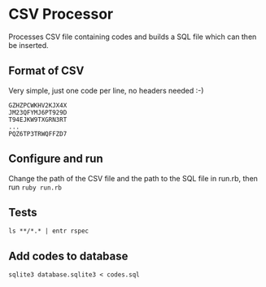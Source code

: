 # CSV Processor
Processes CSV file containing codes and builds a SQL file which can then be inserted.

## Format of CSV
Very simple, just one code per line, no headers needed :-)
```
GZHZPCWKHV2KJX4X
JM23QFYMJ6PT929D
T94EJKW9TXGRN3RT
...
PQZ6TP3TRWQFFZD7
```

## Configure and run
Change the path of the CSV file and the path to the SQL file in run.rb, then run
`ruby run.rb`

## Tests
`ls **/*.* | entr rspec`

## Add codes to database
`sqlite3 database.sqlite3 < codes.sql`
